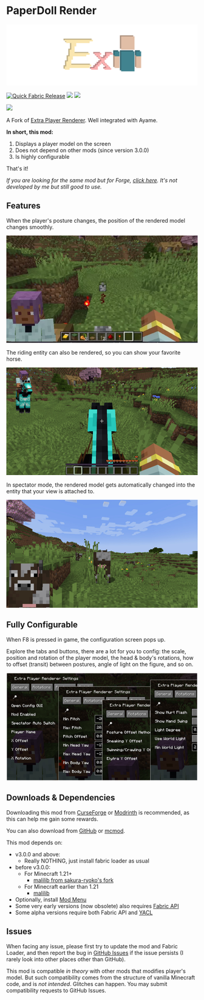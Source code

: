 # PaperDoll Render

![](logo/800x256.svg)

[![Quick Fabric Release](https://github.com/LucunJi/ExtraPlayerRenderer/actions/workflows/quick-fabric-release.yml/badge.svg)](https://github.com/LucunJi/ExtraPlayerRenderer/actions/workflows/quick-fabric-release.yml)
[![](https://img.shields.io/badge/dynamic/json?color=5da545&label=modrinth&suffix=%20downloads&query=hits.0.downloads&url=https://api.modrinth.com/v2/search?query=extraplayerrenderer&limit=1&index=relevance)](https://modrinth.com/mod/7q8r8AtY)
[![](https://cf.way2muchnoise.eu/full_extraplayerrenderer_downloads.svg)](https://www.curseforge.com/minecraft/mc-mods/extraplayerrenderer)

[![](https://cf.way2muchnoise.eu/versions/extraplayerrenderer.svg)](https://www.curseforge.com/minecraft/mc-mods/extraplayerrenderer)

A Fork of [Extra Player Renderer](https://github.com/LucunJi/ExtraPlayerRenderer). Well integrated with Ayame.

**In short, this mod:**

1. Displays a player model on the screen
2. Does not depend on other mods (since version 3.0.0)
3. Is highly configurable

That's it! 

*If you are looking for the same mod but for Forge, [click here](https://www.curseforge.com/minecraft/mc-mods/extra-player-render). It's not developed by me but still good to use.*


## Features

When the player's posture changes, the position of the rendered model changes smoothly.

![](images/transition.webp)

The riding entity can also be rendered, so you can show your favorite horse.

![](images/vehicle.jpg)

In spectator mode, the rendered model gets automatically changed into the entity that your view is attached to.

![](images/spectator.jpg)

## Fully Configurable

When F8 is pressed in game, the configuration screen pops up.

Explore the tabs and buttons, there are a lot for you to config: the scale, position and rotation of the player model, the head & body's rotations, how to offset (transit) between postures, angle of light on the figure, and so on.

![](images/configs.jpg)

## Downloads & Dependencies

Downloading this mod from [CurseForge](https://www.curseforge.com/minecraft/mc-mods/extraplayerrenderer) or [Modrinth](https://modrinth.com/mod/7q8r8AtY) is recommended, as this can help me gain some rewards.

You can also download from [GitHub](https://github.com/LucunJi/ExtraPlayerRenderer) or [mcmod](https://www.mcmod.cn/class/2374.html).

This mod depends on:

- v3.0.0 and above:
  - Really NOTHING, just install fabric loader as usual
- before v3.0.0:
  - For Minecraft 1.21+
    - [malilib from sakura-ryoko's fork](https://github.com/sakura-ryoko/malilib/releases)
  - For Minecraft earlier than 1.21
    - [malilib](https://modrinth.com/mod/malilib)
- Optionally, install [Mod Menu](https://modrinth.com/mod/modmenu)
- Some very early versions (now obsolete) also requires [Fabric API](https://modrinth.com/mod/fabric-api)
- Some alpha versions require both Fabric API and [YACL](https://modrinth.com/mod/yacl)

## Issues
When facing any issue, please first try to update the mod and Fabric Loader,
and then report the bug in [GitHub Issues](https://github.com/LucunJi/ExtraPlayerRenderer/issues) if the issue persists (I rarely look into other places other than GitHub).

This mod is compatible *in theory* with other mods that modifies player's model.
But such compatibility comes from the structure of vanilla Minecraft code, and is *not intended*. Glitches can happen.
You may submit compatibility requests to GitHub Issues.
